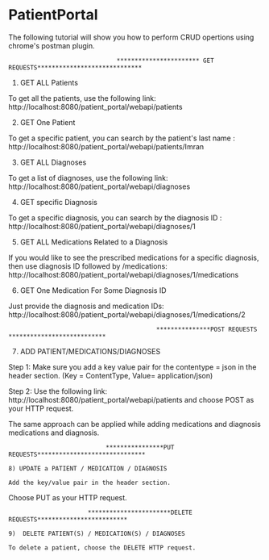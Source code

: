 # PatientPortal

The following tutorial will show you how to perform CRUD opertions using chrome's postman plugin. 
                                  
                                  *********************** GET REQUESTS*****************************
1) GET ALL Patients 

  To get all the patients, use the following link: http://localhost:8080/patient_portal/webapi/patients 

2) GET One Patient 

  To get a specific patient, you can search by the patient's last name : http://localhost:8080/patient_portal/webapi/patients/Imran

3) GET ALL Diagnoses 

  To get a list of diagnoses, use the following link: http://localhost:8080/patient_portal/webapi/diagnoses

4) GET specific Diagnosis 

  To get a specific diagnosis, you can search by the diagnosis ID : http://localhost:8080/patient_portal/webapi/diagnoses/1

5) GET ALL Medications Related to a Diagnosis 

  If you would like to see the prescribed medications for a specific diagnosis, then use diagnosis ID followed by /medications: 
  http://localhost:8080/patient_portal/webapi/diagnoses/1/medications

6) GET One Medication For Some Diagnosis ID 

  Just provide the diagnosis and medication IDs: http://localhost:8080/patient_portal/webapi/diagnoses/1/medications/2
  
  
                                             ***************POST REQUESTS ***************************
                                             
  7) ADD PATIENT/MEDICATIONS/DIAGNOSES 
  
   Step 1: Make sure you add a key value pair for the contentype = json in the header section. (Key = ContentType, Value= application/json)

 Step 2: Use the following link: http://localhost:8080/patient_portal/webapi/patients and choose POST as your HTTP request. 
 
 The same approach can be applied while adding medications and diagnosis medications and diagnosis. 
 
 
                               ****************PUT REQUESTS******************************
                               
    8) UPDATE a PATIENT / MEDICATION / DIAGNOSIS 
    
    Add the key/value pair in the header section. 
    
   Choose PUT as your HTTP request. 
   
   
                          ***********************DELETE REQUESTS*************************
                          
    9)  DELETE PATIENT(S) / MEDICATION(S) / DIAGNOSES 
    
    To delete a patient, choose the DELETE HTTP request. 
   
    



